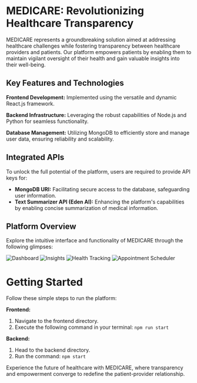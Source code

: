 # MEDICARE: Revolutionizing Healthcare Transparency

MEDICARE represents a groundbreaking solution aimed at addressing healthcare challenges while fostering transparency between healthcare providers and patients. Our platform empowers patients by enabling them to maintain vigilant oversight of their health and gain valuable insights into their well-being.

## Key Features and Technologies

**Frontend Development:** Implemented using the versatile and dynamic React.js framework.

**Backend Infrastructure:** Leveraging the robust capabilities of Node.js and Python for seamless functionality.

**Database Management:** Utilizing MongoDB to efficiently store and manage user data, ensuring reliability and scalability.

## Integrated APIs

To unlock the full potential of the platform, users are required to provide API keys for:

- **MongoDB URI:** Facilitating secure access to the database, safeguarding user information.
- **Text Summarizer API (Eden AI):** Enhancing the platform's capabilities by enabling concise summarization of medical information.

## Platform Overview

Explore the intuitive interface and functionality of MEDICARE through the following glimpses:

![Dashboard](https://github.com/shukabum/Tinkerquest-medicare/assets/109593681/6c7f9b91-d265-48be-a333-60a0b0bd95c5)
![Insights](https://github.com/shukabum/Tinkerquest-medicare/assets/109593681/de936f02-5ee2-4fc3-81ca-07900cd668af)
![Health Tracking](https://github.com/shukabum/Tinkerquest-medicare/assets/109593681/fbb5b232-61b1-4ef7-9d85-fd75ddcaa03b)
![Appointment Scheduler](https://github.com/shukabum/Tinkerquest-medicare/assets/109593681/a7c87886-73ac-4131-959e-28a215ec2c2c)

# Getting Started

Follow these simple steps to run the platform:

**Frontend:**
1. Navigate to the frontend directory.
2. Execute the following command in your terminal: `npm run start`

**Backend:**
1. Head to the backend directory.
2. Run the command: `npm start`

Experience the future of healthcare with MEDICARE, where transparency and empowerment converge to redefine the patient-provider relationship.
